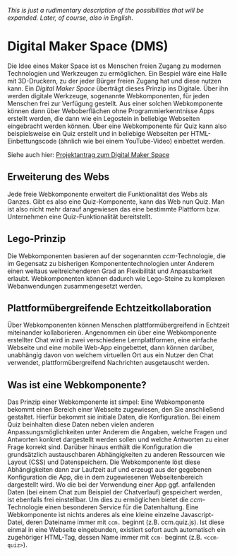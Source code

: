 _This is just a rudimentary description of the possibilities that will be expanded. Later, of course, also in English._

# Digital Maker Space (DMS)
Die Idee eines Maker Space ist es Menschen freien Zugang zu modernen Technologien und Werkzeugen zu ermöglichen. Ein Bespiel wäre eine Halle mit 3D-Druckern, zu der jeder Bürger freien Zugang hat und diese nutzen kann. Ein _Digital Maker Space_ überträgt dieses Prinzip ins Digitale. Über ihn werden digitale Werkzeuge, sogenannte Webkomponenten, für jeden Menschen frei zur Verfügung gestellt. Aus einer solchen Webkomponente können dann über Weboberflächen ohne Programmierkenntnisse Apps erstellt werden, die dann wie ein Legostein in beliebige Webseiten eingebracht werden können. Über eine Webkomponente für Quiz kann also beispielsweise ein Quiz erstellt und in beliebige Webseiten per HTML-Einbettungscode (ähnlich wie bei einem YouTube-Video) einbettet werden.

Siehe auch hier:
[Projektantrag zum Digital Maker Space](https://www.stifterverband.org/file/5203/download?token=lay3iM9c)

## Erweiterung des Webs
Jede freie Webkomponente erweitert die Funktionalität des Webs als Ganzes. Gibt es also eine Quiz-Komponente, kann das Web nun Quiz. Man ist also nicht mehr darauf angewiesen das eine bestimmte Plattform bzw. Unternehmen eine Quiz-Funktionalität bereitstellt.

## Lego-Prinzip
Die Webkomponenten basieren auf der sogenannten _ccm_-Technologie, die im Gegensatz zu bisherigen Komponententechnologien unter Anderem einen weitaus weitreichenderen Grad an Flexibilität und Anpassbarkeit erlaubt. Webkomponenten können dadurch wie Lego-Steine zu komplexen Webanwendungen zusammengesetzt werden.

## Plattformübergreifende Echtzeitkollaboration
Über Webkomponenten können Menschen plattformübergreifend in Echtzeit miteinander kollaborieren. Angenommen ein über eine Webkomponente erstellter Chat wird in zwei verschiedene Lernplattformen, eine einfache Webseite und eine mobile Web-App eingebettet, dann können darüber, unabhängig davon von welchem virtuellen Ort aus ein Nutzer den Chat verwendet, plattformübergreifend Nachrichten ausgetauscht werden.

## Was ist eine Webkomponente?
Das Prinzip einer Webkomponente ist simpel: Eine Webkomponente bekommt einen Bereich einer Webseite zugewiesen, den Sie anschließend gestaltet. Hierfür bekommt sie initiale Daten, die Konfiguration. Bei einem Quiz beinhalten diese Daten neben vielen anderen Anpassungsmöglichkeiten unter Anderem die Angaben, welche Fragen und Antworten konkret dargestellt werden sollen und welche Antworten zu einer Frage korrekt sind. Darüber hinaus enthält die Konfiguration die grundsätzlich austauschbaren Abhängigkeiten zu anderen Ressourcen wie Layout (CSS) und Datenspeichern. Die Webkomponente löst diese Abhängigkeiten dann zur Laufzeit auf und erzeugt aus der gegebenen Konfiguration die App, die in dem zugewiesenen Webseitenbereich dargestellt wird. Wo die bei der Verwendung einer App ggf. anfallenden Daten (bei einem Chat zum Beispiel der Chatverlauf) gespeichert werden, ist ebenfalls frei einstellbar. Um dies zu ermöglichen bietet die _ccm_-Technologie einen besonderen Service für die Datenhaltung. Eine Webkomponente ist nichts anderes als eine kleine einzelne Javascript-Datei, deren Dateiname immer mit `ccm.` beginnt (z.B. ccm.quiz.js). Ist diese einmal in eine Webseite eingebunden, existiert sofort auch automatisch ein zugehöriger HTML-Tag, dessen Name immer mit `ccm-` beginnt (z.B. `<ccm-quiz>`).
